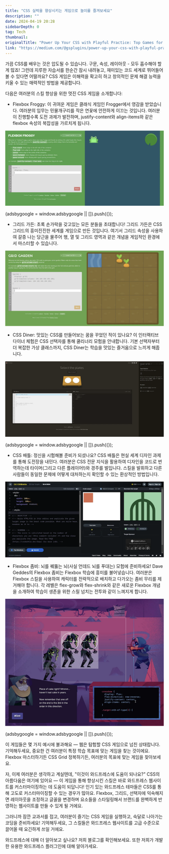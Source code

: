 ```yaml
---
title: "CSS 실력을 향상시키는 게임으로 놀이를 즐겨보세요"
description: ""
date: 2024-04-19 20:28
sidebarDepth: 0
tag: Tech
thumbnail: 
originalTitle: "Power Up Your CSS with Playful Practice: Top Games for Sharper Skills (and a WordPress Bonus!)"
link: "https://medium.com/@gsplugins/power-up-your-css-with-playful-practice-top-games-for-sharper-skills-and-a-wordpress-bonus-086ef011d493"
---
```



가끔 CSS를 배우는 것은 압도될 수 있습니다. 구문, 속성, 레이아웃 - 모두 흡수해야 할게 많죠! 그런데 지루한 자습서를 한순간 잠시 내려놓고, 재미있는 코드 세계로 뛰어들어볼 수 있다면 어떨까요? CSS 게임은 이해력을 확고히 하고 창의적인 문제 해결 능력을 키울 수 있는 매력적인 방법을 제공합니다.

다음은 여러분의 스킬 향상을 위한 멋진 CSS 게임을 소개합니다:

- Flexbox Froggy: 이 귀여운 게임은 클래식 게임인 Frogger에서 영감을 받았습니다. 여러분의 임무는 민물개구리를 작은 연꽃에 안전하게 이끄는 것입니다. 여러분이 진행할수록 도전 과제가 발전하며, justify-content와 align-items와 같은 flexbox 속성의 복잡성을 가르치게 됩니다.

![이미지](./img/PowerUpYourCSSwithPlayfulPracticeTopGamesforSharperSkillsandaWordPressBonus_0.png)

<!-- ui-log 수평형 -->
<ins class="adsbygoogle"
  style="display:block"
  data-ad-client="ca-pub-4877378276818686"
  data-ad-slot="9743150776"
  data-ad-format="auto"
  data-full-width-responsive="true"></ins>
<component is="script">
(adsbygoogle = window.adsbygoogle || []).push({});
</component>

- 그리드 가든: 초록 손가락을 갖고있는 모든 분들을 초대합니다! 그리드 가든은 CSS 그리드의 흥미진진한 세계를 게임으로 만든 것입니다. 여기서 그리드 속성을 사용하여 갈증 나는 당근을 물주어 행, 열 및 그리드 영역과 같은 개념을 게임적인 환경에서 마스터할 수 있습니다.

![이미지](./img/PowerUpYourCSSwithPlayfulPracticeTopGamesforSharperSkillsandaWordPressBonus_1.png)

- CSS Diner: 맛있는 CSS를 만들어보는 꿈을 꾸었던 적이 있나요? 이 인터랙티브 다이너 체험은 CSS 선택자를 통해 쿨리너리 모험을 안내합니다. 기본 선택자부터 더 복잡한 가상 클래스까지, CSS Diner는 학습을 맛있는 즐거움으로 느끼게 해줍니다.

![이미지](./img/PowerUpYourCSSwithPlayfulPracticeTopGamesforSharperSkillsandaWordPressBonus_2.png)

<!-- ui-log 수평형 -->
<ins class="adsbygoogle"
  style="display:block"
  data-ad-client="ca-pub-4877378276818686"
  data-ad-slot="9743150776"
  data-ad-format="auto"
  data-full-width-responsive="true"></ins>
<component is="script">
(adsbygoogle = window.adsbygoogle || []).push({});
</component>

- CSS 배틀: 정신을 시험해볼 준비가 되셨나요? CSS 배틀은 현실 세계 디자인 과제를 통해 도전장을 내민다. 여러분은 CSS 전문 지식을 활용하여 디자인을 코드로 번역하는데 타이머(그리고 다른 플레이어!)와 경주를 벌입니다. 스킬을 발휘하고 다른 사람들이 동일한 문제에 어떻게 대처하는지 확인할 수 있는 환상적인 방법입니다.

![이미지](./img/PowerUpYourCSSwithPlayfulPracticeTopGamesforSharperSkillsandaWordPressBonus_3.png)

- Flexbox 좀비: 뇌를 꿰뚫는 뇌(사실 언데드 뇌를 푸대는) 모험에 준비하세요! Dave Geddes의 Flexbox 좀비는 Flexbox 학습에 흥미를 불어넣습니다. 여러분은 Flexbox 스킬을 사용하여 캐릭터를 전략적으로 배치하고 다가오는 좀비 무리를 제거해야 합니다. 각 레벨은 flex-grow와 flex-shrink와 같은 새로운 Flexbox 개념을 소개하여 학습이 생존을 위한 스릴 넘치는 전투와 같이 느껴지게 합니다.

![이미지](./img/PowerUpYourCSSwithPlayfulPracticeTopGamesforSharperSkillsandaWordPressBonus_4.png)

<!-- ui-log 수평형 -->
<ins class="adsbygoogle"
  style="display:block"
  data-ad-client="ca-pub-4877378276818686"
  data-ad-slot="9743150776"
  data-ad-format="auto"
  data-full-width-responsive="true"></ins>
<component is="script">
(adsbygoogle = window.adsbygoogle || []).push({});
</component>

이 게임들은 몇 가지 예시에 불과해요 — 웹은 탐험할 CSS 게임으로 넘친 상태랍니다. 기억해두세요, 중요한 건 여러분이 특정 학습 목표에 맞는 게임을 찾는 것이에요. Flexbox 마스터하기든 CSS Grid 정복하기든, 여러분의 목표에 맞는 게임을 찾아보세요.

자, 이제 여러분은 생각하고 계실텐데, "이것이 와드프레스에 도움이 되나요?" CSS의 아름다움은 여기에 있어요 — 이 게임을 통해 향상시킨 스킬은 바로 와드프레스 웹사이트를 커스터마이징하는 데 도움이 되답니다! 인기 있는 와드프레스 테마들은 CSS를 통해 고도로 커스터마이징할 수 있는 경우가 많아요. Flexbox, 그리드, 선택자에 익숙해지면 레이아웃을 조정하고 글꼴을 변경하며 요소들을 스타일링해서 브랜드를 완벽하게 반영하는 웹사이트를 만들 수 있게 될 거에요.

그러니까 잠깐 교과서를 접고, 여러분이 즐기는 CSS 게임을 실행하고, 숙달로 나아가는 코딩을 준비하세요! 기억해두세요, 그 스킬들은 와드프레스 웹사이트를 고급 수준으로 끌어올 때 요긴하게 쓰일 거에요.

와드프레스에 대해 더 알아보고 싶나요? 저희 블로그를 확인해보세요. 또한 저희가 개발한 유용한 와드프레스 플러그인에 대해 알아가세요.